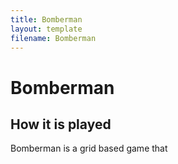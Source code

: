 ```yaml
---
title: Bomberman
layout: template
filename: Bomberman
--- 
```

# Bomberman

## How it is played
Bomberman is a grid based game that

